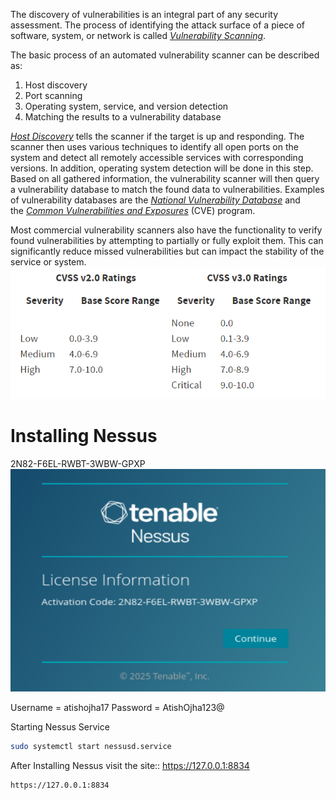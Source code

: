 The discovery of vulnerabilities is an integral part of any security assessment. The process of identifying the attack surface of a piece of software, system, or network is called [_Vulnerability Scanning_](https://en.wikipedia.org/wiki/Vulnerability_scanner).

The basic process of an automated vulnerability scanner can be described as:
1. Host discovery
2. Port scanning
3. Operating system, service, and version detection
4. Matching the results to a vulnerability database

[_Host Discovery_](https://capec.mitre.org/data/definitions/292.html) tells the scanner if the target is up and responding. The scanner then uses various techniques to identify all open ports on the system and detect all remotely accessible services with corresponding versions. In addition, operating system detection will be done in this step.
Based on all gathered information, the vulnerability scanner will then query a vulnerability database to match the found data to vulnerabilities. Examples of vulnerability databases are the [_National Vulnerability Database_](https://nvd.nist.gov/) and the [_Common Vulnerabilities and Exposures_](https://cve.mitre.org/cve/search_cve_list.html) (CVE) program.

Most commercial vulnerability scanners also have the functionality to verify found vulnerabilities by attempting to partially or fully exploit them. This can significantly reduce missed vulnerabilities but can impact the stability of the service or system.
![](../Attachements/Pasted%20image%2020250227153615.png)


# Installing Nessus
2N82-F6EL-RWBT-3WBW-GPXP
![](../Attachements/Pasted%20image%2020250305171937.png)

Username = atishojha17
Password = AtishOjha123@



Starting Nessus Service
```bash
sudo systemctl start nessusd.service
```

After Installing Nessus visit the site::
https://127.0.0.1:8834

```URL
https://127.0.0.1:8834
```

